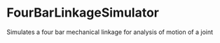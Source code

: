 # FourBarLinkageSimulator
Simulates a four bar mechanical linkage for analysis of motion of a joint
